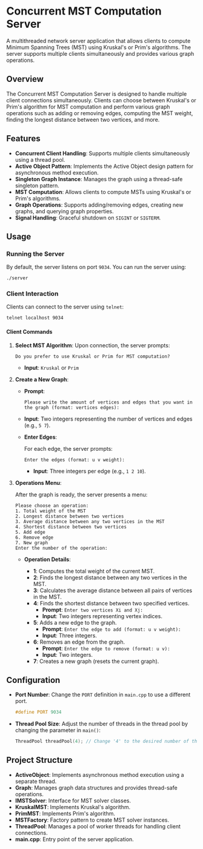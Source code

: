 
# Concurrent MST Computation Server

A multithreaded network server application that allows clients to compute Minimum Spanning Trees (MST) using Kruskal's or Prim's algorithms. The server supports multiple clients simultaneously and provides various graph operations.

## Overview

The Concurrent MST Computation Server is designed to handle multiple client connections simultaneously. Clients can choose between Kruskal's or Prim's algorithm for MST computation and perform various graph operations such as adding or removing edges, computing the MST weight, finding the longest distance between two vertices, and more.

## Features

- **Concurrent Client Handling**: Supports multiple clients simultaneously using a thread pool.
- **Active Object Pattern**: Implements the Active Object design pattern for asynchronous method execution.
- **Singleton Graph Instance**: Manages the graph using a thread-safe singleton pattern.
- **MST Computation**: Allows clients to compute MSTs using Kruskal's or Prim's algorithms.
- **Graph Operations**: Supports adding/removing edges, creating new graphs, and querying graph properties.
- **Signal Handling**: Graceful shutdown on `SIGINT` or `SIGTERM`.

## Usage

### Running the Server

By default, the server listens on port `9034`. You can run the server using:

```bash
./server
```

### Client Interaction

Clients can connect to the server using `telnet`:

```bash
telnet localhost 9034
```

#### Client Commands

1. **Select MST Algorithm**: Upon connection, the server prompts:

    ```
    Do you prefer to use Kruskal or Prim for MST computation?
    ```

    - **Input**: `Kruskal` or `Prim`

2. **Create a New Graph**:

    - **Prompt**:

        ```
        Please write the amount of vertices and edges that you want in the graph (format: vertices edges):
        ```

    - **Input**: Two integers representing the number of vertices and edges (e.g., `5 7`).

    - **Enter Edges**:

        For each edge, the server prompts:

        ```
        Enter the edges (format: u v weight):
        ```

        - **Input**: Three integers per edge (e.g., `1 2 10`).

3. **Operations Menu**:

    After the graph is ready, the server presents a menu:

    ```
    Please choose an operation:
    1. Total weight of the MST
    2. Longest distance between two vertices
    3. Average distance between any two vertices in the MST
    4. Shortest distance between two vertices
    5. Add edge
    6. Remove edge
    7. New graph
    Enter the number of the operation:
    ```

    - **Operation Details**:

        - **1**: Computes the total weight of the current MST.
        - **2**: Finds the longest distance between any two vertices in the MST.
        - **3**: Calculates the average distance between all pairs of vertices in the MST.
        - **4**: Finds the shortest distance between two specified vertices.
            - **Prompt**: `Enter two vertices Xi and Xj:`
            - **Input**: Two integers representing vertex indices.
        - **5**: Adds a new edge to the graph.
            - **Prompt**: `Enter the edge to add (format: u v weight):`
            - **Input**: Three integers.
        - **6**: Removes an edge from the graph.
            - **Prompt**: `Enter the edge to remove (format: u v):`
            - **Input**: Two integers.
        - **7**: Creates a new graph (resets the current graph).

## Configuration

- **Port Number**: Change the `PORT` definition in `main.cpp` to use a different port.

    ```cpp
    #define PORT 9034
    ```

- **Thread Pool Size**: Adjust the number of threads in the thread pool by changing the parameter in `main()`:

    ```cpp
    ThreadPool threadPool(4); // Change '4' to the desired number of threads
    ```

## Project Structure

- **ActiveObject**: Implements asynchronous method execution using a separate thread.
- **Graph**: Manages graph data structures and provides thread-safe operations.
- **IMSTSolver**: Interface for MST solver classes.
- **KruskalMST**: Implements Kruskal's algorithm.
- **PrimMST**: Implements Prim's algorithm.
- **MSTFactory**: Factory pattern to create MST solver instances.
- **ThreadPool**: Manages a pool of worker threads for handling client connections.
- **main.cpp**: Entry point of the server application.
